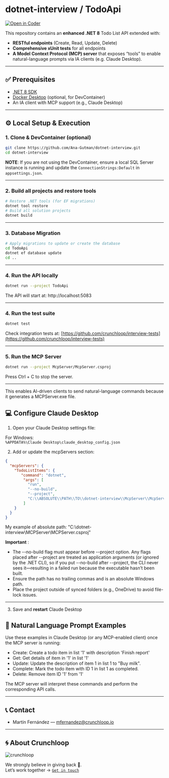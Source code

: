 # dotnet-interview / TodoApi

[![Open in Coder](https://dev.crunchloop.io/open-in-coder.svg)](https://dev.crunchloop.io/templates/fly-containers/workspace?param.Git%20Repository=git@github.com:crunchloop/dotnet-interview.git)

This repository contains an **enhanced .NET 8** Todo List API extended with:
- **RESTful endpoints** (Create, Read, Update, Delete)
- **Comprehensive xUnit tests** for all endpoints
- **A Model Context Protocol (MCP) server** that exposes “tools” to enable natural-language prompts via IA clients (e.g. Claude Desktop).

---

## ✅ Prerequisites

- [.NET 8 SDK](https://dotnet.microsoft.com/download/dotnet/8.0)  
- [Docker Desktop](https://www.docker.com/products/docker-desktop) (optional, for DevContainer)  
- An IA client with MCP support (e.g., Claude Desktop) 

---

## ⚙️ Local Setup & Execution

### 1. Clone & DevContainer (optional)

```bash
git clone https://github.com/Ana-Gutman/dotnet-interview.git
cd dotnet-interview
```
**NOTE**: If you are not using the DevContainer, ensure a local SQL Server instance is running and update the `ConnectionStrings:Default` in `appsettings.json`.

---

### 2. Build all projects and restore tools

```bash
# Restore .NET tools (for EF migrations)
dotnet tool restore
# Build all solution projects
dotnet build
```

---


### 3. Database Migration

```bash
# Apply migrations to update or create the database
cd TodoApi
dotnet ef database update
cd ..
```

---

### 4. Run the API locally

```bash
dotnet run --project TodoApi
```
The API will start at: http://localhost:5083


---


### 4. Run the test suite

```bash
dotnet test
```

Check integration tests at: [https://github.com/crunchloop/interview-tests](https://github.com/crunchloop/interview-tests)

---

### 5. Run the MCP Server

```bash
dotnet run --project McpServer/McpServer.csproj

```
Press Ctrl + C to stop the server.

---

This enables AI-driven clients to send natural-language commands because it generates a MCPServer.exe file.  

## 💻 Configure Claude Desktop

1. Open your Claude Desktop settings file:

For Windows:  
`%APPDATA%\Claude Desktop\claude_desktop_config.json`

2. Add or update the mcpServers section:

```json
{
  "mcpServers": {
    "TodoListItems": {
       "command": "dotnet",
        "args": [
          "run",
          "--no-build",
          "--project",
          "C:\\ABSOLUTE\\PATH\\TO\\dotnet-interview\\McpServer\\McpServer.csproj",
        ]
    }
  }
}
```
My example of absolute path: "C:\\dotnet-interview\\MCPServer\\MCPServer.csproj"

**Important** : 
- The --no-build flag must appear before --project option. Any flags placed after --project are treated as application arguments (or ignored by the .NET CLI), so if you put --no-build after --project, the CLI never sees it—resulting in a failed run because the executable hasn’t been built.
- Ensure the path has no trailing commas and is an absolute Windows path.
- Place the project outside of synced folders (e.g., OneDrive) to avoid file-lock issues.


---

3. Save and **restart** Claude Desktop


## 🧠 Natural Language Prompt Examples

Use these examples in Claude Desktop (or any MCP-enabled client) once the MCP server is running:
- Create: Create a todo item in list '1' with description 'Finish report'
- Get: Get details of item in '1' in list '1'
- Update: Update the description of item 1 in list 1 to "Buy milk".
- Complete: Mark the todo item with ID 1 in list 1 as completed.
- Delete: Remove item ID '1' from '1'

The MCP server will interpret these commands and perform the corresponding API calls.

---

## 📞 Contact

- Martín Fernández — [mfernandez@crunchloop.io](mailto:mfernandez@crunchloop.io)

---

## 🌀 About Crunchloop

![crunchloop](https://crunchloop.io/logo-blue.png)

We strongly believe in giving back 🚀.  
Let’s work together → [`Get in touch`](https://crunchloop.io/contact)
